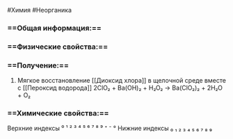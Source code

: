 #Химия #Неорганика 
### ==Общая информация:==
### ==Физические свойства:==
### ==Получение:==
1. Мягкое восстановление [[Диоксид хлора]] в щелочной среде вместе с [[Пероксид водорода]] 
2ClO₂ + Ba(OH)₂ + H₂O₂ → Ba(ClO₂)₂ + 2H₂O + O₂
### ==Химические свойства:==

Верхние индексы ⁰ ¹ ² ³ ⁴ ⁵ ⁶ ⁷ ⁸ ⁹ ⁺ ⁻ °
Нижние индексы ₀ ₁ ₂ ₃ ₄ ₅ ₆ ₇ ₈ ₉ 

